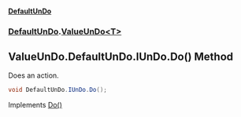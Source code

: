 #### [DefaultUnDo](DefaultUnDo.md 'DefaultUnDo')
### [DefaultUnDo](DefaultUnDo.md#DefaultUnDo 'DefaultUnDo').[ValueUnDo&lt;T&gt;](ValueUnDo_T_.md 'DefaultUnDo.ValueUnDo<T>')

## ValueUnDo<T>.DefaultUnDo.IUnDo.Do() Method

Does an action.

```csharp
void DefaultUnDo.IUnDo.Do();
```

Implements [Do()](IUnDo.Do().md 'DefaultUnDo.IUnDo.Do()')